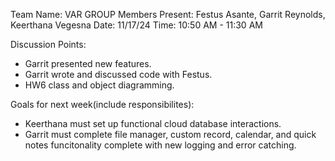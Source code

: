Team Name: VAR GROUP
Members Present: Festus Asante, Garrit Reynolds, Keerthana Vegesna
Date: 11/17/24
Time: 10:50 AM - 11:30 AM

Discussion Points:
   * Garrit presented new features.
   * Garrit wrote and discussed code with Festus.
   * HW6 class and object diagramming.
 

Goals for next week(include responsibilites): 
   * Keerthana must set up functional cloud database interactions.
   * Garrit must complete file manager, custom record, calendar, and quick notes funcitonality complete with new logging and error catching.
   